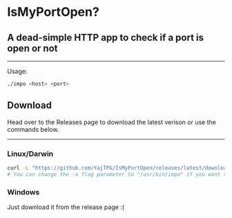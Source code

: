 # IsMyPortOpen?

## A dead-simple HTTP app to check if a port is open or not

---

Usage:

```bash
./impo <host> <port>
```

## Download

Head over to the Releases page to download the latest verison or use the commands below.

---

### Linux/Darwin

```bash
curl -L "https://github.com/YajTPG/IsMyPortOpen/releases/latest/download/IsMyPortOpen.$(uname -s | awk '{print tolower($0)}')-$(uname -p)" -o impo
# You can change the -o flag parameter to "/usr/bin/impo" if you want the command to run globablly. (Also run the command as sudo)
```

### Windows

Just download it from the release page :(
